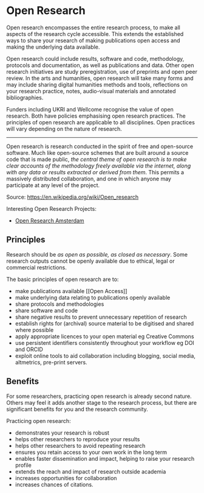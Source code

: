 # Open Research
Open research encompasses the entire research process, to make all aspects of the research cycle accessible. This extends the established ways to share your research of making publications open access and making the underlying data available.

Open research could include results, software and code, methodology, protocols and documentation, as well as publications and data. Other open research initiatives are study preregistration, use of preprints and open peer review. In the arts and humanities, open research will take many forms and may include sharing digital humanities methods and tools, reflections on your research practice, notes, audio-visual materials and annotated bibliographies.

Funders including UKRI and Wellcome recognise the value of open research. Both have policies emphasising open research practices. The principles of open research are applicable to all disciplines. Open practices will vary depending on the nature of research.

---

Open research is research conducted in the spirit of free and open-source software. Much like open-source schemes that are built around a source code that is made public, *the central theme of open research is to make clear accounts of the methodology freely available via the internet, along with any data or results extracted or derived from them*. This permits a massively distributed collaboration, and one in which anyone may participate at any level of the project.

Source: https://en.wikipedia.org/wiki/Open_research

Interesting Open Research Projects:
- [Open Research Amsterdam](https://openresearch.amsterdam/)

## Principles
Research should be *as open as possible, as closed as necessary*. Some research outputs cannot be openly available due to ethical, legal or commercial restrictions.

The basic principles of open research are to:
- make publications available [[Open Access]]
- make underlying data relating to publications openly available
- share protocols and methodologies
- share software and code
- share negative results to prevent unnecessary repetition of research
- establish rights for (archival) source material to be digitised and shared where possible
- apply appropriate licences to your open material eg Creative Commons
- use persistent identifiers consistently throughout your workflow eg DOI and ORCID
- exploit online tools to aid collaboration including blogging, social media, altmetrics, pre-print servers.

## Benefits

For some researchers, practicing open research is already second nature. Others may feel it adds another stage to the research process, but there are significant benefits for you and the research community.

Practicing open research:
- demonstrates your research is robust
- helps other researchers to reproduce your results
- helps other researchers to avoid repeating research
- ensures you retain access to your own work in the long term
- enables faster dissemination and impact, helping to raise your research profile
- extends the reach and impact of research outside academia
- increases opportunities for collaboration
- increases chances of citations.